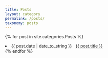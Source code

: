 ```yaml
---
title: Posts
layout: category
permalink: /posts/
taxonomy: posts
---
```


{% for post in site.categories.Posts %}
 <li><span>{{ post.date | date_to_string }}</span> &nbsp; <a href="{{ post.url }}">{{ post.title }}</a></li>
{% endfor %}